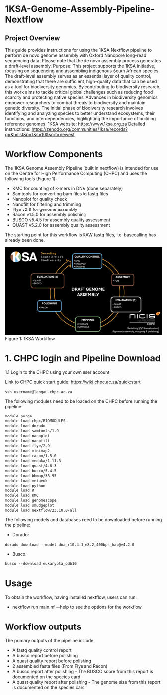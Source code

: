 # 1KSA-Genome-Assembly-Pipeline-Nextflow
## Project Overview
This guide provides instructions for using the 1KSA Nextflow pipeline to perform de novo genome assembly with Oxford Nanopore long-read sequencing data. Please note that the de novo assembly process generates a draft-level assembly.
Purpose: This project supports the 1KSA initiative, focusing on sequencing and assembling indigenous South African species. The draft-level assembly serves as an essential layer of quality control, demonstrating that there are sufficient, high-quality data that can be used as a tool for biodiversity genomics. By contributing to biodiversity research, this work aims to tackle critical global challenges such as reducing food scarcity and protecting native species. Advances in biodiversity genomics empower researchers to combat threats to biodiversity and maintain genetic diversity. The initial phase of biodiversity research involves identifying and analyzing species to better understand ecosystems, their functions, and interdependencies, highlighting the importance of building reference genomes.
1KSA website: https://www.1ksa.org.za
Detailed instructions: https://zenodo.org/communities/1ksa/records?q=&l=list&p=1&s=10&sort=newest

# Workflow Components

The 1KSA Genome Assembly Pipeline (built in nextflow) is intended for use on the Centre for High Performance Computing (CHPC) and uses the following tools (Figure 1):
* KMC for counting of k-mers in DNA (done separately)
* Samtools for converting bam files to fastq files
* Nanoplot for quality check
* Nanofilt for filtering and trimming
* Flye v2.9 for genome assembly
* Racon v1.5.0 for assembly polishing
* BUSCO v5.4.5 for assembly quality assessment
* QUAST v5.2.0 for assembly quality assessment

The starting point for this workflow is RAW fastq files, i.e. basecalling has already been done.

![Image Alt text](https://github.com/DIPLOMICS-SA/Genome-Assembly-Pipeline-Nextflow/blob/f8a896f93a1469db564ac9fc4a78bd26db588d3b/1KSA_assmbly_pipeline_07-03-2025.png)
Figure 1: 1KSA Workflow 


# 1. CHPC login and Pipeline Download
1.1 Login to the CHPC using your own user account

Link to CHPC quick start guide: https://wiki.chpc.ac.za/quick:start

``` ssh username@lengau.chpc.ac.za  ```


The following modules need to be loaded on the CHPC before running the pipeline:

```
module purge
module load chpc/BIOMODULES
module load dorado
module load samtools/1.9
module load nanoplot
module load nanofilt
module load flye/2.9
module load minimap2
module load racon/1.5.0
module load medaka/1.11.3
module load quast/4.6.3
module load busco/5.4.5
module load bbmap/38.95
module load metaeuk
module load python
module load R
module load KMC
module load genomescope
module load smudgeplot
module load nextflow/23.10.0-all
```
The following models and databases need to be downloaded before running the pipeline:
* Dorado:

``` dorado download --model dna_r10.4.1_e8.2_400bps_hac@v4.2.0 ```

* Busco:

``` busco --download eukaryota_odb10 ```

# Usage

To obtain the workflow, having installed nextflow, users can run:
* nextflow run main.nf --help
to see the options for the workflow.

# Workflow outputs

The primary outputs of the pipeline include:
* A fastq quality control report
* A busco report before polishing 
* A quast quality report before polishing 
* 2 assembled fasta files (From Flye and Racon)
* A busco report after polishing - The BUSCO score from this report is documented on the species card
* A quast quality report after polishing - The genome size from this report is documented on the species card
